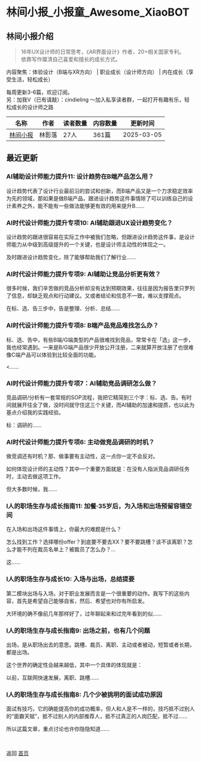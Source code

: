 # 林间小报_小报童_Awesome_XiaoBOT

## 林间小报介绍
> 16年UX设计师的日常思考，《AR界面设计》作者，20+相关国家专利。    
依靠写作厘清自己喜爱和擅长的成长方式。    
    
内容聚焦：体验设计（B端与XR方向） | 职业成长（设计师方向） | 内在成长（享受生活，轻松成长）    
    
每周更新3-6篇，欢迎订阅。    
另：加我V（已有请敲）：cindieling ～加入私享读者群，一起打开有趣有乐，轻松成长的设计师之路  
  


|名称|作者|读者数量|内容数量|更新时间|
|---|---|---|---|---|
|[林间小报](https://xiaobot.net/p/shadow?refer=0b133df9-27dc-423b-8101-639049001c13)|林影落|27人|361篇|2025-03-05|

## 最近更新
### AI辅助设计师能力提升11: 设计趋势在B端产品怎么用？

设计趋势代表了设计行业最前沿的尝试和创新，而B端产品又是一个力求稳定效率为先的领域，那如果是做B端产品，跟进设计趋势这件事情除了可以训练自己的设计素养之外，能不能有一些做法能够更有效的用来提升B......

### AI时代设计师能力提升专项10: AI辅助跟进UX设计趋势变化？

设计趋势的跟进很容易在实际工作中被我们忽略，但跟进设计趋势这件事，是设计师能力从中级到高级提升的一个关键，也是设计师主动性的体现之一。

及时跟进设计趋势变化，除了能够帮助我们了解行业......

### AI时代设计师能力提升专项9: AI辅助让竞品分析更有效？

很多时候，我们辛苦做的竞品分析却没有达到预期效果，往往是因为报告里只罗列了信息，却缺乏观点和行动建议。又或者结论和信息不一致，难以支撑观点。

在标、选、告三步中，告是整理、分析、总结......

### AI时代设计师能力提升专项8: B端产品竞品难找怎么办？

标、选、告中，有些B端/G端类型的产品很难找到竞品，常常卡在「选」这一步，我也经常遇到。一来是B/G端产品很少开放公开注册，二来就算开放注册了也很难像C端产品可以体验到比较全面的功能。

<......

### AI时代设计师能力提升专项7：AI辅助竞品调研怎么做？

竞品调研/分析有一套常规的SOP流程，我把它精简到三个字：标、选、告。有时间就展开往全了做，没时间就守住这三个关键，而AI辅助的加速和提质，也以此为基点介绍我的实践经验。

标：调研的......

### AI时代设计师能力提升专项6: 主动做竞品调研的时机？

做竞调还有时机？那、做事要有主动性，这一点你一定不会反对。

如何体现设计师的主动性？其中一个重要方面就是：在没有人指派竞品调研任务时，主动去做这项工作。

但大多数时候，我......

### I人的职场生存与成长指南11: 加餐·35岁后，为入场和出场预留容错空间

在入场和出场这件事情上，你最大的难题是什么？

怎么找到工作？选择哪份offer？到底要不要去XX？要不要跳槽？该不该离职？怎么才能不列在裁员名单上？被裁员了怎么办？…

这......

### I人的职场生存与成长10: 入场与出场，总结提要

第二模块出场与入场，对于职业发展而言是一个很重要的动作。我写下的这些内容，首先是希望自己能够自省，然后、希望也对你有所启发。

大环境的确不像前几年那样好了，过年聊起来和过完年看到的似......

### I人的职场生存与成长指南9: 出场之前，也有几个问题

出场，是从职场出去的意思。跳槽、裁员、离职、主动或者被动，短暂或者长期，都是出场。

这个世界的确定性会越来越低，其中一个具体的体现就是：

以前，互联网快速发展，离职、跳槽......

### I人的职场生存与成长指南8: 几个少被挑明的面试成功原因

面试有技巧，它的确能提高你的成功概率，但人和人是不一样的，技巧抵不过别人的“面霸天赋”，抵不过别人的内部推荐人，抵不过真正的人岗匹配，抵不过……

所以这篇文章，重点讨论也许你隐隐知道......


<a href="https://github.com/Reno9527/awesome-xiaobot" style="color: white; text-decoration: none;">awesome-xiaobot</a>

返回 [首页](../README.md)
